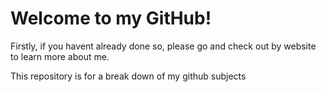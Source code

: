 # Welcome to my GitHub!

Firstly, if you havent already done so, please go and check out by website to learn more about me.

This repository is for a break down of my github subjects
